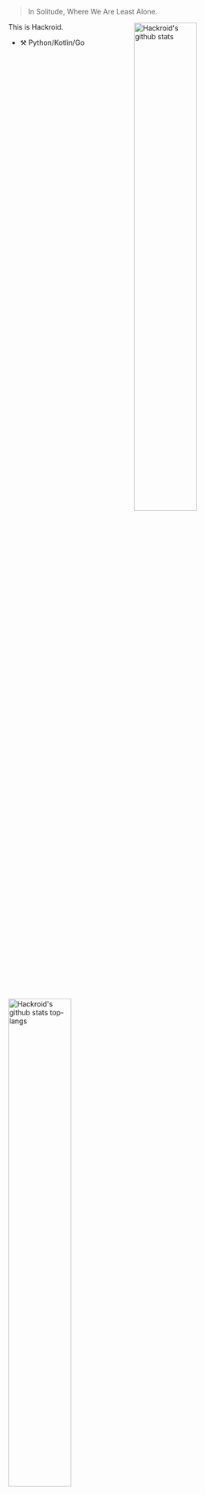 > In Solitude, Where We Are Least Alone.

<img align="right" alt="Hackroid's github stats" width="50%" src="https://github-readme-stats.vercel.app/api?username=hackroid&show_icons=true">

This is Hackroid.

- :hammer_and_pick: Python/Kotlin/Go

<img align="left" alt="Hackroid's github stats top-langs" width="50%" src="https://github-readme-stats.vercel.app/api/top-langs/?username=hackroid&layout=compact&hide=jupyter%20notebook,html&hide_title=true&langs_count=7&exclude_repo=EMB-RUSSIA">

<!--
**hackroid/hackroid** is a ✨ _special_ ✨ repository because its `README.md` (this file) appears on your GitHub profile.

Here are some ideas to get you started:

- :hammer_and_pick: Python/C++/Java, 
- 🌱 I’m currently learning ...
- 👯 I’m looking to collaborate on ...
- 🤔 I’m looking for help with ...
- 💬 Ask me about ...
- 📫 How to reach me: ...
- 😄 Pronouns: he/him
- ⚡ Fun fact: ...
-->
